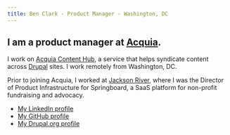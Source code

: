 ```yaml
---
title: Ben Clark - Product Manager - Washington, DC
---
```


## I am a product manager at [Acquia](https://www.acquia.com).

I work on [Acquia Content Hub](https://www.acquia.com/products/acquia-cloud-platform/content-hub), a service that helps syndicate content across [Drupal](https://www.drupal.org/) sites. I work remotely from Washington, DC.

Prior to joining Acquia, I worked at [Jackson River](https://www.jacksonriver.com), where I was the Director of Product Infrastructure for Springboard, a SaaS platform for non-profit fundraising and advocacy.

- [My LinkedIn profile](https://www.linkedin.com/in/benclark3/)
- [My GitHub profile](https://www.github.com/benclark)
- [My Drupal.org profile](https://www.drupal.org/user/115444)
